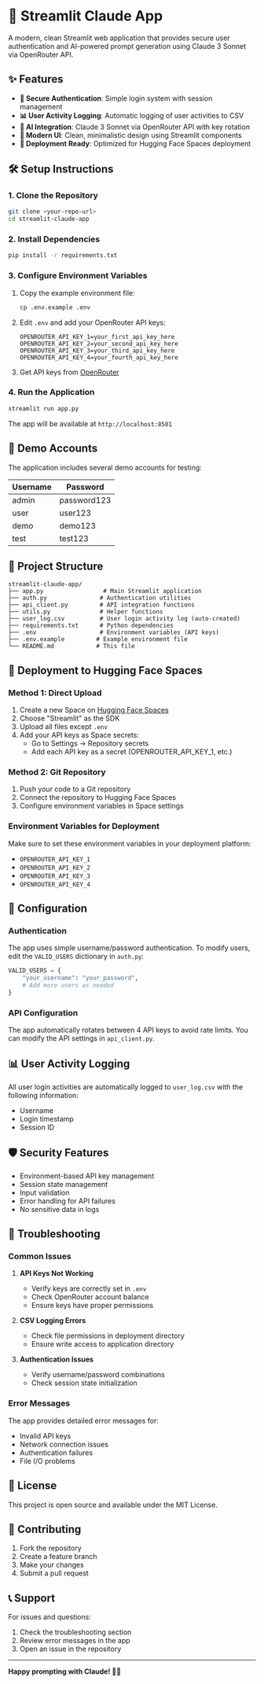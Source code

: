 # 🤖 Streamlit Claude App

A modern, clean Streamlit web application that provides secure user authentication and AI-powered prompt generation using Claude 3 Sonnet via OpenRouter API.

## ✨ Features

- **🔐 Secure Authentication**: Simple login system with session management
- **📊 User Activity Logging**: Automatic logging of user activities to CSV
- **🤖 AI Integration**: Claude 3 Sonnet via OpenRouter API with key rotation
- **🎨 Modern UI**: Clean, minimalistic design using Streamlit components
- **🚀 Deployment Ready**: Optimized for Hugging Face Spaces deployment

## 🛠️ Setup Instructions

### 1. Clone the Repository

```bash
git clone <your-repo-url>
cd streamlit-claude-app
```

### 2. Install Dependencies

```bash
pip install -r requirements.txt
```

### 3. Configure Environment Variables

1. Copy the example environment file:
   ```bash
   cp .env.example .env
   ```

2. Edit `.env` and add your OpenRouter API keys:
   ```env
   OPENROUTER_API_KEY_1=your_first_api_key_here
   OPENROUTER_API_KEY_2=your_second_api_key_here
   OPENROUTER_API_KEY_3=your_third_api_key_here
   OPENROUTER_API_KEY_4=your_fourth_api_key_here
   ```

3. Get API keys from [OpenRouter](https://openrouter.ai/keys)

### 4. Run the Application

```bash
streamlit run app.py
```

The app will be available at `http://localhost:8501`

## 👥 Demo Accounts

The application includes several demo accounts for testing:

| Username | Password |
|----------|----------|
| admin    | password123 |
| user     | user123 |
| demo     | demo123 |
| test     | test123 |

## 📁 Project Structure

```
streamlit-claude-app/
├── app.py                 # Main Streamlit application
├── auth.py               # Authentication utilities
├── api_client.py         # API integration functions
├── utils.py              # Helper functions
├── user_log.csv          # User login activity log (auto-created)
├── requirements.txt      # Python dependencies
├── .env                  # Environment variables (API keys)
├── .env.example         # Example environment file
└── README.md            # This file
```

## 🚀 Deployment to Hugging Face Spaces

### Method 1: Direct Upload

1. Create a new Space on [Hugging Face Spaces](https://huggingface.co/spaces)
2. Choose "Streamlit" as the SDK
3. Upload all files except `.env`
4. Add your API keys as Space secrets:
   - Go to Settings → Repository secrets
   - Add each API key as a secret (OPENROUTER_API_KEY_1, etc.)

### Method 2: Git Repository

1. Push your code to a Git repository
2. Connect the repository to Hugging Face Spaces
3. Configure environment variables in Space settings

### Environment Variables for Deployment

Make sure to set these environment variables in your deployment platform:

- `OPENROUTER_API_KEY_1`
- `OPENROUTER_API_KEY_2`
- `OPENROUTER_API_KEY_3`
- `OPENROUTER_API_KEY_4`

## 🔧 Configuration

### Authentication

The app uses simple username/password authentication. To modify users, edit the `VALID_USERS` dictionary in `auth.py`:

```python
VALID_USERS = {
    "your_username": "your_password",
    # Add more users as needed
}
```

### API Configuration

The app automatically rotates between 4 API keys to avoid rate limits. You can modify the API settings in `api_client.py`.

## 📊 User Activity Logging

All user login activities are automatically logged to `user_log.csv` with the following information:

- Username
- Login timestamp
- Session ID

## 🛡️ Security Features

- Environment-based API key management
- Session state management
- Input validation
- Error handling for API failures
- No sensitive data in logs

## 🐛 Troubleshooting

### Common Issues

1. **API Keys Not Working**
   - Verify keys are correctly set in `.env`
   - Check OpenRouter account balance
   - Ensure keys have proper permissions

2. **CSV Logging Errors**
   - Check file permissions in deployment directory
   - Ensure write access to application directory

3. **Authentication Issues**
   - Verify username/password combinations
   - Check session state initialization

### Error Messages

The app provides detailed error messages for:
- Invalid API keys
- Network connection issues
- Authentication failures
- File I/O problems

## 📝 License

This project is open source and available under the MIT License.

## 🤝 Contributing

1. Fork the repository
2. Create a feature branch
3. Make your changes
4. Submit a pull request

## 📞 Support

For issues and questions:
1. Check the troubleshooting section
2. Review error messages in the app
3. Open an issue in the repository

---

**Happy prompting with Claude! 🤖✨**